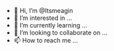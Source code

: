 - 👋 Hi, I’m @Itsmeagin
- 👀 I’m interested in ...
- 🌱 I’m currently learning ...
- 💞️ I’m looking to collaborate on ...
- 📫 How to reach me ...

<!---
Itsmeagin/Itsmeagin is a ✨ special ✨ repository because its `README.md` (this file) appears on your GitHub profile.
You can click the Preview link to take a look at your changes.
--->
